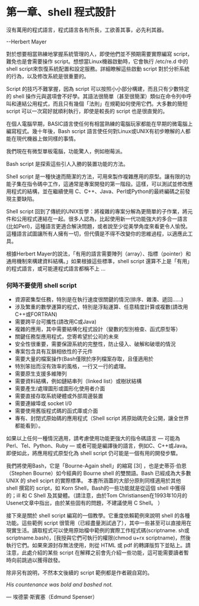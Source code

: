 # 第一章、shell 程式設計

沒有萬用的程式語言，程式語言各有所長，工欲善其事，必先利其器。

\--Herbert Mayer



對於想要相當熟練地掌握系統管理的人，即使他們並不預期需要實際編寫 script，難免也是會需要操作 script。想想當Linux機器啟動時，它會執行 /etc/re.d 中的shell script來恢復系統配置和設定服務。詳細瞭解這些啟動 script 對於分析系統的行為，以及修改系統是很重要的。

Script 的技巧不難掌握，因為 script 可以按照小小部分構建，而且只有少數特定的 shell 操作元與選項會不好學。其語法很簡單（甚至很簡潔）類似在命令列中呼叫和連結公用程式，而且只有幾個「法則」在規範如何使用它們。大多數的簡短 script 可以一次寫好就順利執行，即使是較長的 script 也是很直覺的。

在個人電腦早期，BASIC語言使任何有相當熟練的電腦玩家都能在早期的微電腦上編寫程式。幾十年後，Bash script 語言使任何對Linux或UNIX有初步瞭解的人都能在現代機器上做同樣的事情。

我們現在有微型單板電腦，功能驚人，例如樹莓派。

Bash script 是探索這些引人入勝的裝置功能的方法。

Shell script 是一種快速而簡潔的方法，可用來製作複雜應用的原型。讓有限的功能子集在指令碼中工作，這通常是專案開發的第一階段。這樣，可以測試並修改應用程式的結構，並在繼續使用 C、C++、Java、Perl或Python的最終編碼之前發現主要缺陷。

Shell script 回到了傳統的UNIX哲學：將複雜的專案分解為更簡單的子作業，將元件和公用程式連結在一起。很多人認為，比起使用新一代功能強大的多合一語言(比如Perl)，這種語言更適合解決問題，或者說至少從美學角度來看更令人愉悅。這種語言試圖讓所有人擁有一切，但代價是不得不改變你的思維過程，以適應此工具。

根據Herbert Mayer的說法，「有用的語言需要陣列（array）、指標（pointer）和通用機制來構建資料結構。」如果根據這些標準，shell script 還算不上是「有用」的程式語言，或可能連程式語言都稱不上 ...

### 何時不要使用 shell script

* 資源密集型任務，特別是在執行速度很關鍵的情況(排序、雜湊、遞回……)
* 涉及繁重的數學運算的程式，特別是浮點運算、任意精度計算或複數(請改用C++或FORTRAN)
* 需要跨平台可攜性(請改用C或Java)
* 複雜的應用，其中需要結構化程式設計（變數的型別檢查、函式原型等）
* 關鍵任務型應用程式，您寄希望於公司的未來
* 安全性很重要，需要保證系統的完整性，防止侵入、破解和破壞的情況
* 專案包含具有互鎖相依性的子元件
* 需要大量的檔案操作(Bash僅限於序列檔案存取，且僅適用於
* 特別笨拙而沒有效率的風格，一行又一行的處理。
* 需要原生支援多維陣列
* 需要資料結構，例如鏈結串列（linked list）或樹狀結構
* 需要產生/處理圖形或圖形化使用者介面
* 需要直接存取系統硬體或外部周邊裝置
* 需要連線埠或 socket I/0
* 需要使用舊版程式碼的函式庫或介面
* 專有、封閉式原始碼的應用程式（Shell script 將原始碼完全公開，讓全世界都能看到）。

如果以上任何一種情況適用，請考慮使用功能更強大的指令碼語言 — 可能為Perl、Tel、Python、Ruby — 或者可能是編譯後的語言，例如C、C++或Java。即便如此，將應用程式原型化為 shell script 仍可能是一個有用的開發步驟。

我們將使用Bash，它是「Bourne-Again shell」的縮寫 \[3l] ，也是史蒂芬·伯恩（Stephen Bourne）如今經典的 Bourne shell 的雙關語。Bash 已經成為大多數 UNIX 的 shell sciprt 的實際標準。 本書所涵蓋的大部分原則同樣適用於其他 shell 撰寫的 script，如 Korn Shell，Bash的一些功能就是從這個 shell 中獲得的；ill 和 C Shell 及其變體。（請注意，由於Tom Christiansen在1993年10月的Usenet文章中指出，由於某些固有的問題，不建議使用 C Shell。 ）

接下來是關於 shell script 編寫的一個教學。它重度依賴範例來說明 shell 的各種功能。這些範例 script 很管用（已經盡量測試過了），其中一些甚至可以直接用在現實生活。讀取程式可以使用原始檔中範例的實際工作程式碼(scriptname. sh或scriptname.bash)，\[我授與它們可執行的權限(chmod u+rx scriptname)，然後執行它們。如果來源封存無法使用，則從 HTML 或 pdf 的轉譯版剪下並貼上。請注意，此處介紹的某些 script 在解釋之前會先介紹一些功能，這可能需要讀者暫時向前跳過以獲得啟發。

除非另有說明，不然本文後續的 script 範例都是作者親自寫的。



_His countenance was bold and bashed not._

— 埃德蒙·斯賓塞（Edmund Spenser）
